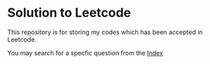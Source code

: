# Solution to Leetcode 

This repository is for storing my codes which has been accepted in Leetcode.

You may search for a specfic question from the [Index](0000_Index.md)
